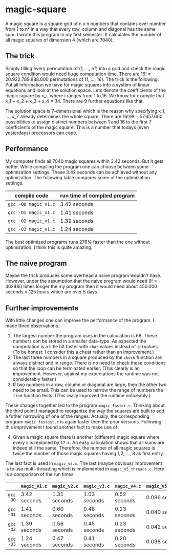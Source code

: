 # magic-square

A magic square is a square grid of n x n numbers that contains ever number from 1 to n² in a way that every row, column and diagonal has the same sum. I wrote this program in my first semester: It calculates the number of all magic squares of dimension 4 (which are 7040).

## The trick

Simply filling every permutation of (1, ..., n²) into a grid and check the magic square condition would need huge computation time. There are 16! = 20.922.789.888.000 permutations of (1, ..., 16). The trick is the following: Put all information we have for magic squares into a system of linear equations and look at the solution space. Lets denote the coefficients of the magic square by x_i, where i ranges from 1 to 16. We know for example that x_1 + x_2 + x_3 + x_4 = 34. There are 9 further equations like that.

The solution space is 7-dimensional which is the reason why specifying x_1, ..., x_7 already determines the whole square. There are 16!/9! = 57.657.600 possibilities to assign distinct numbers between 1 and 16 to the first 7 coefficients of the magic square. This is a number that todays (even yesterdays) processors can cope.

## Performance

My computer finds all 7040 magic squares within 3.42 seconds. But it gets better. While compiling the program one can choose between some optimization settings. These 3.42 seconds can be achieved without any optimization. The following table compares some of the optimization settings.

compile code | run time of compiled program
-------------|-----------------------------
`gcc -O0 magic_v1.c` | 3.42 seconds
`gcc -O1 magic_v1.c` | 1.41 seconds
`gcc -O2 magic_v1.c` | 1.39 seconds
`gcc -O3 magic_v1.c` | 1.24 seconds

The best optimized programs runs 276% faster than the one without optimization. I think this is quite amazing.

## The naive program

Maybe the trick produces some overhead a naive program wouldn't have. However, under the assumption that the naive program would need 9! = 362880 times longer the my program then it would need about 450.000 seconds = 125 hours which are over 5 days.

## Further improvements

With little changes one can improve the performance of the program. I made three observations.

1. The largest number the program uses in the calculation is 68. These numbers can be stored in a smaller data-type. As expected the computation is a little bit faster with `char` values instead of `int`values. (To be honest: I consider this a cheat rather than an improvement.)
2. The last three numbers in a square produced by the `check` function are always distinct and in range. There is no need to check these conditions so that the loop can be terminated earlier. (This clearly is an improvement. However, against my expectations the runtime was not considerably faster.)
3. If two numbers in a row, column or diagonal are large, then the other two need to be small. This can be used to narrow the range of numbers the `find` function tests. (This really improved the runtime noticeably.)

These changes together led to the program `magic_faster.c`. Thinking about the third point I managed to reorganize the way the squares are built to add a futher narrowing of one of the ranges. Actually, the corresponding program `magic_fastest.c` is again faster then the prior versions. Following this improvement I found another fact to make use of:

4. Given a magic square there is another (different) magic square where every `k` is replaced by `17-k`. An easy calculation shows that all sums are indeed still the same. Therefore, the number of all magic squares is twice the number of those magic squares having 1,2, ..., 8 as first entry.

The last fact is used in `magic_v5.c`. The last (maybe obvious) improvement is to use multi-threading which is implemented in `magic_v5_threads.c`. Here is a comparison of the run times.

` `       | `magic_v1.c` | `magic_v2.c` | `magic_v3.c` | `magic_v4.c` | `magic_v5_threads.c` | `magic_v6_threads.c`
----------|--------------|--------------|--------------|--------------|----------------------|---------------------
`gcc -O0` | 3.42 seconds | 1.31 seconds | 1.03 seconds | 0.52 seconds | 0.086 seconds | 0.036 seconds
`gcc -O1` | 1.41 seconds | 0.60 seconds | 0.46 seconds | 0.23 seconds | 0.040 seconds | 0.024 seconds
`gcc -O2` | 1.39 seconds | 0.56 seconds | 0.45 seconds | 0.23 seconds | 0.042 seconds | 0.023 seconds
`gcc -O3` | 1.24 seconds | 0.47 seconds | 0.41 seconds | 0.20 seconds | 0.038 seconds | 0.022 seconds
